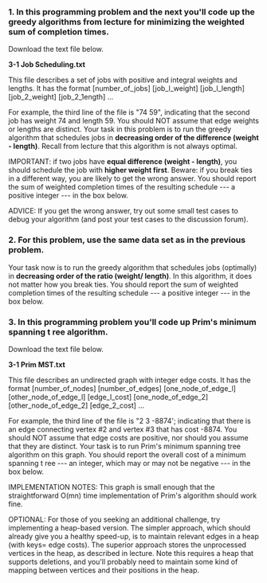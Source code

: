 ### 1. In this programming problem and the next you'll code up the greedy algorithms from lecture for minimizing the weighted sum of completion times.

Download the text file below.

**3-1 Job Scheduling.txt**

This file describes a set of jobs with positive and integral weights and lengths. It has the format
[number_of_jobs]
[job_l_weight] [job_l_length]
[job_2_weight] [job_2_1ength]
...

For example, the third line of the file is "74 59", indicating that the second job has weight 74 and length 59. You should NOT assume that edge weights or lengths are distinct. Your task in this problem is to run the greedy algorithm that schedules jobs in **decreasing order of the difference (weight - length)**. Recall from lecture that this algorithm is not always optimal. 

IMPORTANT: if two jobs have **equal difference (weight - length)**, you should schedule the job with **higher weight first**. Beware: if you break ties in a different way, you are likely to get the wrong answer. You should report the sum of weighted completion times of the resulting schedule --- a positive integer --- in the box below.

ADVICE: If you get the wrong answer, try out some small test cases to debug your algorithm (and post your test cases to the discussion forum).



### 2. For this problem, use the same data set as in the previous problem.

Your task now is to run the greedy algorithm that schedules jobs (optimally) in **decreasing order of the ratio (weight/ length)**. In this algorithm, it does not matter how you break ties. You should report the sum of weighted completion times of the resulting schedule --- a positive integer --- in the box below.



### 3. In this programming problem you'll code up Prim's minimum spanning t ree algorithm.

Download the text file below.

**3-1 Prim MST.txt**

This file describes an undirected graph with integer edge costs. It has the format
[number_of_nodes] [number_of_edges]
[one_node_of_edge_l] [other_node_of_edge_l] [edge_l_cost]
[one_node_of_edge_2] [other_node_of_edge_2] [edge_2_cost]
...

For example, the third line of the file is "2 3 -8874'; indicating that there is an edge connecting vertex #2 and vertex #3 that has cost -8874. You should NOT assume that edge costs are positive, nor should you assume that they are distinct. Your task is to run Prim's minimum spanning tree algorithm on this graph. You should report the overall cost of a minimum spanning t ree --- an integer, which may or may not be negative --- in the box below.

IMPLEMENTATION NOTES: This graph is small enough that the straightforward O(mn) time implementation of
Prim's algorithm should work fine. 

OPTIONAL: For those of you seeking an additional challenge, try implementing a heap-based version. The simpler approach, which should already give you a healthy speed-up, is to maintain relevant edges in a heap (with keys= edge costs). The superior approach stores the unprocessed vertices in the heap, as described in lecture. Note this requires a heap that supports deletions, and you'll probably need to maintain some kind of mapping between vertices and their positions in the heap.